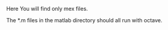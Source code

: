 Here You will find only mex files.


The *.m files in the matlab directory should all run with octave.
